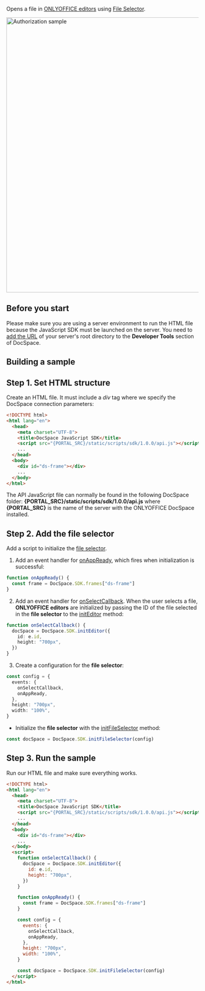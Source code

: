 Opens a file in [ONLYOFFICE editors](../../../JavaScript%20SDK/Initialization%20Modes/Editor/index.md) using [File Selector](../../../JavaScript%20SDK/Initialization%20Modes/File%20Selector/index.md).

<img alt="Authorization sample" src="/assets/images/docspace/gifs/open-editors.gif" width="720px">

## Before you start

Please make sure you are using a server environment to run the HTML file because the JavaScript SDK must be launched on the server.
You need to [add the URL](../../../Get%20Started/Basic%20concepts/index.md#step-1-specifying-the-docspace-url) of your server's root directory to the <b>Developer Tools</b> section of DocSpace.

## Building a sample

## Step 1. Set HTML structure

Create an HTML file. It must include a *div* tag where we specify the DocSpace connection parameters:

``` html
<!DOCTYPE html>
<html lang="en">
  <head>
    <meta charset="UTF-8">
    <title>DocSpace JavaScript SDK</title>
    <script src="{PORTAL_SRC}/static/scripts/sdk/1.0.0/api.js"></script>
    ...
  </head>
  <body>
    <div id="ds-frame"></div>
    ...
  </body>
</html>
```

The API JavaScript file can normally be found in the following DocSpace folder: **{PORTAL_SRC}/static/scripts/sdk/1.0.0/api.js** where **{PORTAL_SRC}** is the name of the server with the ONLYOFFICE DocSpace installed.

## Step 2. Add the file selector

Add a script to initialize the [file selector](../../Initialization%20Modes/File%20Selector/index.md).

1. Add an event handler for [onAppReady](../../Events/index.md#onappready), which fires when initialization is successful:

``` ts
function onAppReady() {
  const frame = DocSpace.SDK.frames["ds-frame"]
}
```

2. Add an event handler for [onSelectCallback](../../Events/index.md#onselectcallback). When the user selects a file, **ONLYOFFICE editors** are initialized by passing the ID of the file selected in the **file selector** to the [initEditor](../../Methods/index.md#initeditor) method:

``` ts
function onSelectCallback() {
  docSpace = DocSpace.SDK.initEditor({
    id: e.id,
    height: "700px",
  })
}
```

3. Create a configuration for the **file selector**:

``` ts
const config = {
  events: {
    onSelectCallback,
    onAppReady,
  },
  height: "700px",
  width: "100%",
}
```

- Initialize the **file selector** with the [initFileSelector](../../Methods/index.md#initfileselector) method:

``` ts
const docSpace = DocSpace.SDK.initFileSelector(config)
```

## Step 3. Run the sample

Run our HTML file and make sure everything works.

``` html
<!DOCTYPE html>
<html lang="en">
  <head>
    <meta charset="UTF-8">
    <title>DocSpace JavaScript SDK</title>
    <script src="{PORTAL_SRC}/static/scripts/sdk/1.0.0/api.js"></script>
    ...
  </head>
  <body>
    <div id="ds-frame"></div>
    ...
  </body>
  <script>
    function onSelectCallback() {
      docSpace = DocSpace.SDK.initEditor({
        id: e.id,
        height: "700px",
      })
    }

    function onAppReady() {
      const frame = DocSpace.SDK.frames["ds-frame"]
    }

    const config = {
      events: {
        onSelectCallback,
        onAppReady,
      },
      height: "700px",
      width: "100%",
    }

    const docSpace = DocSpace.SDK.initFileSelector(config)
  </script>
</html>
```

